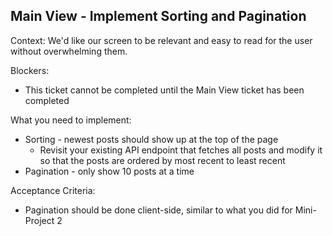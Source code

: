 ## Main View - Implement Sorting and Pagination

Context: We'd like our screen to be relevant and easy to read for the user without overwhelming them.

Blockers:

- This ticket cannot be completed until the Main View ticket has been completed

What you need to implement:

- Sorting - newest posts should show up at the top of the page
  - Revisit your existing API endpoint that fetches all posts and modify it so that the posts are ordered by most recent to least recent
- Pagination - only show 10 posts at a time

Acceptance Criteria:

- Pagination should be done client-side, similar to what you did for Mini-Project 2
